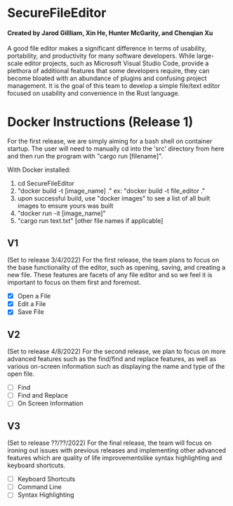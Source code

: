# SecureFileEditor
#### Created by Jarod Gillliam, Xin He, Hunter McGarity, and Chenqian Xu
A good file editor makes a significant difference in terms of usability, portability, and productivity for many software developers. While large-scale editor projects, such as Microsoft Visual Studio Code, provide a plethora of additional features that some developers require, they can become bloated with an abundance of plugins and confusing project management. It is the goal of this team to develop a simple file/text editor focused on usability and convenience in the Rust language.

# Docker Instructions (Release 1)
For the first release, we are simply aiming for a bash shell on container startup. The user will need to manually cd into the 'src' directory from here and then
run the program with "cargo run [filename]".

With Docker installed:
1) cd SecureFileEditor
2) "docker build -t [image_name] ."
    ex: "docker build -t file_editor ."
3) upon successful build, use "docker images" to see a list of all built images to ensure yours was built
4) "docker run -it [image_name]"
5) "cargo run text.txt" [other file names if applicable]

## V1
(Set to release 3/4/2022)
For the first release, the team plans to focus on the base functionality of the editor, such as opening, saving, and creating a new file. These features are facets of any file editor and so we feel it is important to focus on them first and foremost.
* [x] Open a File
* [x] Edit a File
* [x] Save File

## V2
(Set to release 4/8/2022)
For the second release, we plan to focus on more advanced features such as the find/find and replace features, as well as various on-screen information such as displaying the name and type of the open file. 
* [ ] Find
* [ ] Find and Replace
* [ ] On Screen Information

## V3
(Set to release ??/??/2022)
For the final release, the team will focus on ironing out issues with previous releases and implementing other advanced features which are quality of life improvementslike  syntax highlighting and keyboard shortcuts.
* [ ] Keyboard Shortcuts
* [ ] Command Line
* [ ] Syntax Highlighting

